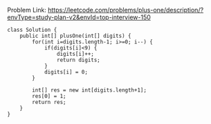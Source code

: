 Problem Link: https://leetcode.com/problems/plus-one/description/?envType=study-plan-v2&envId=top-interview-150

```
class Solution {
    public int[] plusOne(int[] digits) {
        for(int i=digits.length-1; i>=0; i--) {
            if(digits[i]<9) {
                digits[i]++;
                return digits;
            }
            digits[i] = 0;
        }
        
        int[] res = new int[digits.length+1];
        res[0] = 1;
        return res;
    }
}
```
